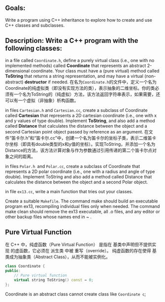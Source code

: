 ## Goals: 
Write a program using C++ inheritance to explore how to create and use C++ classes and subclasses.

## Description: Write a C++ program with the following classes:

in a file called `Coordinate.h`, define a purely virtual class (i.e., one with no implemented methods) called **Coordinate** that represents an abstract 2-dimensional coordinate. Your class must have a (pure virtual) method called **ToString** that returns a string representation, and may have a virtual (non-abstract) **destructor** if needed. 在名为`Coordinate.h`的文件中，定义一个名为Coordinate的纯虚拟类（即没有实现方法的类），表示抽象的二维坐标。你的类必须有一个名为ToString的（纯虚拟）方法，该方法返回字符串表示，如果需要，还可以有一个虚拟（非抽象）析构函数。

in files `Cartesian.h` and `Cartesian.cc`, create a subclass of Coordinate called **Cartesian** that represents a 2D cartesian coordinate (i.e., one with x and y values of type double). Implement **ToString**, and also add a method called **Distance** that calculates the distance between the object and a second Cartesian point object passed by reference as an argument. 在文件“笛卡尔.h”和“笛卡尔.cc”中，创建一个名为笛卡尔的坐标子类，表示二维笛卡尔坐标（即具有double类型的x和y值的坐标）。实现ToString，并添加一个名为Distance的方法，该方法计算对象与作为参数通过引用传递的第二个笛卡尔点对象之间的距离。

in files `Polar.h `and `Polar.cc`, create a subclass of Coordinate that represents a 2D polar coordinate (i.e., one with a radius and angle of type double). Implement ToString and also add a method called Distance that calculates the distance between the object and a second Polar object.

in file `ex13.cc`, write a main function that tries out your classes.

Create a suitable `Makefile`. The command make should build an executable program ex13, recompiling individual files only when needed. The command make clean should remove the ex13 executable, all .o files, and any editor or other backup files whose names end in ~ .

## Pure Virtual Function
在 C++ 中，纯虚函数（Pure Virtual Function） 是指在 基类中声明但不提供实现 的虚函数，它必须在 派生类 中被 重写（override）。
纯虚函数的存在使得 基类成为抽象类（Abstract Class），从而不能被实例化。

```C++
class Coordinate {
public:
    // Pure virtual function
    virtual string ToString() const = 0;
};
```
Coordinate is an abstract class cannot create class like `Coordinate c`;

